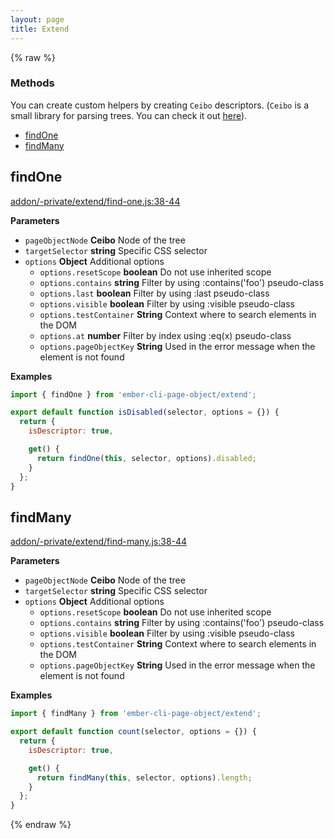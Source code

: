 ```yaml
---
layout: page
title: Extend
---
```


{% raw %}
### Methods

You can create custom helpers by creating `Ceibo` descriptors. (`Ceibo` is a small library for parsing trees. You can check it out [here](http://github.com/san650/ceibo)).

- [findOne](#findone)
- [findMany](#findmany)

## findOne

[addon/-private/extend/find-one.js:38-44](https://github.com/san650/ember-cli-page-object/blob/c521335ffba9955a6acaf1006ed503cbb61ba72d/addon/-private/extend/find-element-with-assert.js#L38-L44 "Source code on GitHub")

**Parameters**

-   `pageObjectNode` **Ceibo** Node of the tree
-   `targetSelector` **string** Specific CSS selector
-   `options` **Object** Additional options
    -   `options.resetScope` **boolean** Do not use inherited scope
    -   `options.contains` **string** Filter by using :contains('foo') pseudo-class
    -   `options.last` **boolean** Filter by using :last pseudo-class
    -   `options.visible` **boolean** Filter by using :visible pseudo-class
    -   `options.testContainer` **String** Context where to search elements in the DOM
    -   `options.at` **number** Filter by index using :eq(x) pseudo-class
    -   `options.pageObjectKey` **String** Used in the error message when the element is not found

**Examples**

```javascript
import { findOne } from 'ember-cli-page-object/extend';

export default function isDisabled(selector, options = {}) {
  return {
    isDescriptor: true,

    get() {
      return findOne(this, selector, options).disabled;
    }
  };
}
```

## findMany

[addon/-private/extend/find-many.js:38-44](https://github.com/san650/ember-cli-page-object/blob/c521335ffba9955a6acaf1006ed503cbb61ba72d/addon/-private/extend/find-element-with-assert.js#L38-L44 "Source code on GitHub")

**Parameters**

-   `pageObjectNode` **Ceibo** Node of the tree
-   `targetSelector` **string** Specific CSS selector
-   `options` **Object** Additional options
    -   `options.resetScope` **boolean** Do not use inherited scope
    -   `options.contains` **string** Filter by using :contains('foo') pseudo-class
    -   `options.visible` **boolean** Filter by using :visible pseudo-class
    -   `options.testContainer` **String** Context where to search elements in the DOM
    -   `options.pageObjectKey` **String** Used in the error message when the element is not found

**Examples**

```javascript
import { findMany } from 'ember-cli-page-object/extend';

export default function count(selector, options = {}) {
  return {
    isDescriptor: true,

    get() {
      return findMany(this, selector, options).length;
    }
  };
}
```

{% endraw %}
